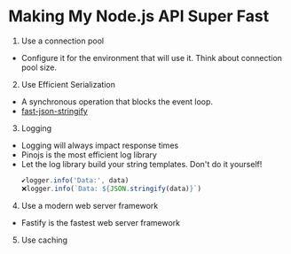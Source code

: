 # Making My Node.js API Super Fast

1. Use a connection pool
  - Configure it for the environment that will use it. Think about connection pool size.

2. Use Efficient Serialization
  - A synchronous operation that blocks the event loop.
  - [fast-json-stringify](https://npmjs.com/package/fast-json-stringify)
3. Logging
  - Logging will always impact response times
  - Pinojs is the most efficient log library
  - Let the log library build your string templates. Don't do it yourself!
    ```js
    ✔logger.info('Data:', data)
    ❌logger.info(`Data: ${JSON.stringify(data)}`)
    ```
4. Use a modern web server framework
  - Fastify is the fastest web server framework
5. Use caching
